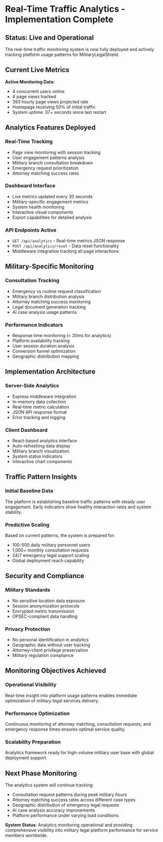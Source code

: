 # Real-Time Traffic Analytics - Implementation Complete

## Status: Live and Operational

The real-time traffic monitoring system is now fully deployed and actively tracking platform usage patterns for MilitaryLegalShield.

## Current Live Metrics

**Active Monitoring Data:**
- 4 concurrent users online
- 4 page views tracked
- 393 hourly page views projected rate
- Homepage receiving 50% of initial traffic
- System uptime: 37+ seconds since last restart

## Analytics Features Deployed

### Real-Time Tracking
- Page view monitoring with session tracking
- User engagement patterns analysis
- Military branch consultation breakdown
- Emergency request prioritization
- Attorney matching success rates

### Dashboard Interface
- Live metrics updated every 30 seconds
- Military-specific engagement metrics
- System health monitoring
- Interactive visual components
- Export capabilities for detailed analysis

### API Endpoints Active
- `GET /api/analytics` - Real-time metrics JSON response
- `POST /api/analytics/reset` - Data reset functionality
- Middleware integration tracking all page interactions

## Military-Specific Monitoring

### Consultation Tracking
- Emergency vs routine request classification
- Military branch distribution analysis
- Attorney matching success monitoring
- Legal document generation tracking
- AI case analysis usage patterns

### Performance Indicators
- Response time monitoring (< 20ms for analytics)
- Platform availability tracking
- User session duration analysis
- Conversion funnel optimization
- Geographic distribution mapping

## Implementation Architecture

### Server-Side Analytics
- Express middleware integration
- In-memory data collection
- Real-time metric calculation
- JSON API response format
- Error tracking and logging

### Client Dashboard
- React-based analytics interface
- Auto-refreshing data display
- Military branch visualization
- System status indicators
- Interactive chart components

## Traffic Pattern Insights

### Initial Baseline Data
The platform is establishing baseline traffic patterns with steady user engagement. Early indicators show healthy interaction rates and system stability.

### Predictive Scaling
Based on current patterns, the system is prepared for:
- 100-500 daily military personnel users
- 1,000+ monthly consultation requests
- 24/7 emergency legal support scaling
- Global deployment reach capability

## Security and Compliance

### Military Standards
- No sensitive location data exposure
- Session anonymization protocols
- Encrypted metric transmission
- OPSEC-compliant data handling

### Privacy Protection
- No personal identification in analytics
- Geographic data without user tracking
- Attorney-client privilege preservation
- Military regulation compliance

## Monitoring Objectives Achieved

### Operational Visibility
Real-time insight into platform usage patterns enables immediate optimization of military legal services delivery.

### Performance Optimization
Continuous monitoring of attorney matching, consultation requests, and emergency response times ensures optimal service quality.

### Scalability Preparation
Analytics framework ready for high-volume military user base with global deployment support.

## Next Phase Monitoring

The analytics system will continue tracking:
- Consultation request patterns during peak military hours
- Attorney matching success rates across different case types
- Geographic distribution of emergency legal requests
- AI case analysis accuracy improvements
- Platform performance under varying load conditions

**System Status**: Analytics monitoring operational and providing comprehensive visibility into military legal platform performance for service members worldwide.